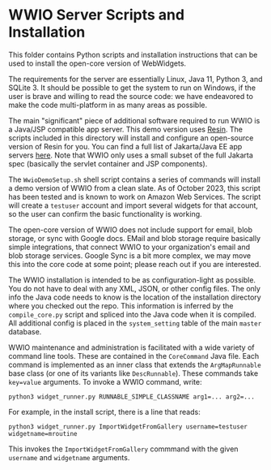 # WWIO Server Scripts and Installation 

This folder contains Python scripts and installation instructions that can be used to install the open-core version of 
WebWidgets.

The requirements for the server are essentially Linux, Java 11, Python 3, and SQLite 3. It should be possible to get the system
to run on Windows, if the user is brave and willing to read the source code: we have endeavored to make the code multi-platform
in as many areas as possible.

The main "significant" piece of additional software required to run WWIO is a Java/JSP compatible app server. This demo version uses [Resin](http://caucho.com). The scripts included in this directory will install and configure an open-source version of Resin for you. You can find a full list of Jakarta/Java EE app servers [here](https://en.wikipedia.org/wiki/Jakarta_EE). Note that WWIO only uses a small subset of the full Jakarta spec (basically the servlet container and JSP components).

The `WwioDemoSetup.sh` shell script contains a series of commands will install a demo version of WWIO from a clean slate. 
As of October 2023, this script has been tested and is known to work on Amazon Web Services. The script will create a
`testuser` account and import several widgets for that account, so the user can confirm the basic functionality is working.

The open-core version of WWIO does not include support for email, blob storage, or sync with Google docs. EMail and blob storage 
require basically simple integrations, that connect WWIO to your organization's email and blob storage services. Google Sync
is a bit more complex, we may move this into the core code at some point; please reach out if you are interested. 

The WWIO installation is intended to be as configuration-light as possible. You do not have to deal with any XML, JSON, or other
config files. The only info the Java code needs to know is the location of the installation directory where you checked out the 
repo. This information is inferred by the `compile_core.py` script and spliced into the Java code when it is compiled. All additional config is placed in the `system_setting` table of the main `master` database.

WWIO maintenance and administration is facilitated with a wide variety of command line tools. These are contained in the 
`CoreCommand` Java file. Each command is implemented as an inner class that extends the `ArgMapRunnable` base class
(or one of its variants like `DescRunnable`). These commands take `key=value` arguments. To invoke a WWIO command, write:

```
python3 widget_runner.py RUNNABLE_SIMPLE_CLASSNAME arg1=... arg2=...
```

For example, in the install script, there is a line that reads:
```
python3 widget_runner.py ImportWidgetFromGallery username=testuser widgetname=mroutine
```

This invokes the `ImportWidgetFromGallery` commmand with the given `username` and `widgetname` arguments.
